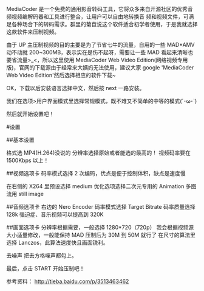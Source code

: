 MediaCoder 是一个免费的通用影音转码工具，它将众多来自开源社区的优秀音频视频编解码器和工具进行整合，让用户可以自由地转换音 频和视频文件，可满足各种场合下的转码需求。群里的菊苣说这个软件适合初学者使用，于是我就选择这款软件来压制视频。

由于 UP 主压制视频的目的主要是为了节省七牛的流量，自用的一些 MAD\*AMV 动不动就 200~300MB，表示实在是伤不起呀，需要让一些 MAD 看起来清晰也要省流量>\_<，所以这里使用 MediaCoder Web Video Edition(网络视频专用版)，官网的下载源由于经常来大姨妈无法使用，建议大家 google 'MediaCoder Web Video Edition'然后选择相应的软件下载~

OK，下载以后安装语言选择中文，然后按 next 一路安装。

我们在选项>用户界面模式里选择常规模式，既不难又不简单的中等的模式(´･ω･`)

然后就开始设置吧！

#设置

##基本设置

格式选 MP4(H.264)没说的
分辨率选择原始或者能选的最高的！
视频码率要在 1500Kbps 以上！

##视频选项卡
码率模式选择 2 次编码，优点是便于控制体积，缺点是速度慢

在右侧的 X264 里预设选择 medium
优化选项选择二次元专用的 Animation
多图流用 still image

##音频选项卡
右边的 Nero Encoder
码率模式选择 Target Bitrate
码率质量选择 128k
强迫症、音乐视频可以提高到 320K

##画面选项卡
分辨率根据需要，一般选择 1280\*720（720p）
我会根据视频源大小适量修改，一般能保持 MAD 压制后为 30M 到 50M 就行了
在尺寸的算法里选择 Lanczos，此算法速度快且画面锐利。

去噪声 把去方格噪声都勾上。

最后，点击 START 开始压制吧！

参考资料：
http://tieba.baidu.com/p/3513463462
